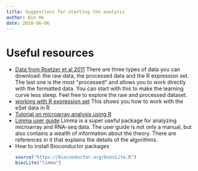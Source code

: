 ```yaml
---
title: Suggestions for starting the analysis
author: Bin He
date: 2018-06-06
---
```


# Useful resources
- [Data from Roetzer et al 2011](https://www.ebi.ac.uk/arrayexpress/experiments/E-MEXP-2915/)
    There are three types of data you can download: the raw data, the processed data and the R expression set. The last one is the most "processed" and allows you to work directly with the formatted data. You can start with this to make the learning curve less steep. Feel free to explore the raw and processed dataset.
- [working with R expression set](https://bioconductor.org/packages/devel/bioc/vignettes/Biobase/inst/doc/ExpressionSetIntroduction.pdf)
    This shows you how to work with the eSet data in R
- [Tutorial on microarray analysis using R](http://legacydirs.umiacs.umd.edu/~hcorrada/CFG/lectures/lect21_bioc/bioconductor.pdf)
- [Limma user guide](http://bioconductor.org/packages/release/bioc/vignettes/limma/inst/doc/usersguide.pdf)
    Limma is a super useful package for analyzing microarray and RNA-seq data. The user guide is not only a manual, but also contains a wealth of information about the theory. There are references in it that explains the details of the algorithms.
- How to install Bioconductor packages
    ```r
    source("https://bioconductor.org/biocLite.R")
    biocLite("limma")
    ```
